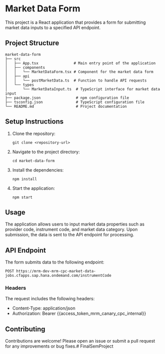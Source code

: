# Market Data Form

This project is a React application that provides a form for submitting market data inputs to a specified API endpoint. 

## Project Structure

```
market-data-form
├── src
│   ├── App.tsx                # Main entry point of the application
│   ├── components
│   │   └── MarketDataForm.tsx # Component for the market data form
│   ├── api
│   │   └── postMarketData.ts  # Function to handle API requests
│   └── types
│       └── MarketDataInput.ts  # TypeScript interface for market data input
├── package.json                # npm configuration file
├── tsconfig.json               # TypeScript configuration file
└── README.md                   # Project documentation
```

## Setup Instructions

1. Clone the repository:
   ```
   git clone <repository-url>
   ```

2. Navigate to the project directory:
   ```
   cd market-data-form
   ```

3. Install the dependencies:
   ```
   npm install
   ```

4. Start the application:
   ```
   npm start
   ```

## Usage

The application allows users to input market data properties such as provider code, instrument code, and market data category. Upon submission, the data is sent to the API endpoint for processing.

## API Endpoint

The form submits data to the following endpoint:
```
POST https://mrm-dev-mrm-cpc-market-data-jobs.cfapps.sap.hana.ondemand.com/instrumentCode
```

### Headers

The request includes the following headers:
- Content-Type: application/json
- Authorization: Bearer {{access_token_mrm_canary_cpc_internal}}

## Contributing

Contributions are welcome! Please open an issue or submit a pull request for any improvements or bug fixes.# FinalSemProject
